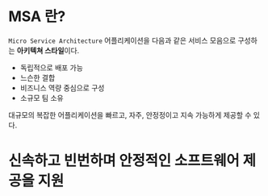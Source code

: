 # MSA 란?

```Micro Service Architecture```
어플리케이션을 다음과 같은 서비스 모음으로 구성하는 **아키텍쳐 스타일**이다.

- 독립적으로 배포 가능
- 느슨한 결합
- 비즈니스 역량 중심으로 구성
- 소규모 팀 소유

대규모의 복잡한 어플리케이션을 빠르고, 자주, 안정정이고 지속 가능하게 제공할 수 있다.

# 신속하고 빈번하며 안정적인 소프트웨어 제공을 지원
